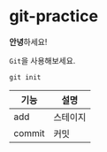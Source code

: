 # git-practice

**안녕**하세요!

`Git`을 사용해보세요.

```
git init
```

|기능|설명|
|---|---|
|add|스테이지|
|commit|커밋|
